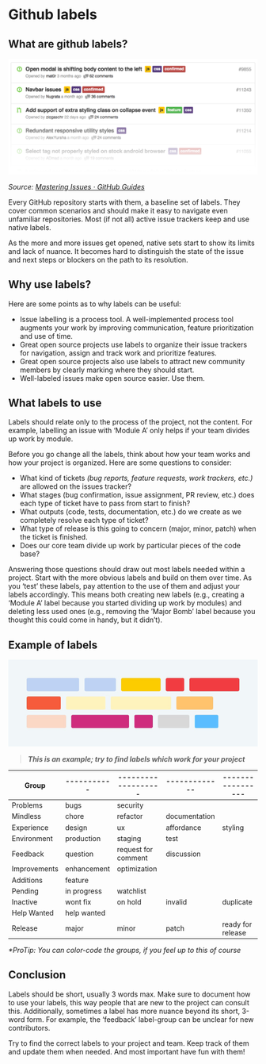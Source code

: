 # Github labels
## What are github labels?
![labels listing](./img/labels-listing.png)

_Source: [Mastering Issues · GitHub Guides](https://guides.github.com/features/issues/)_

Every GitHub repository starts with them, a baseline set of labels. They cover common scenarios and should make it easy to navigate even unfamiliar repositories. Most (if not all) active issue trackers keep and use native labels.

As the more and more issues get opened, native sets start to show its limits and lack of nuance. It becomes hard to distinguish the state of the issue and next steps or blockers on the path to its resolution.

## Why use labels?
Here are some points as to why labels can be useful:
* Issue labelling is a process tool. A well-implemented process tool augments your work by improving communication, feature prioritization and use of time.
* Great open source projects use labels to organize their issue trackers for navigation, assign and track work and prioritize features.
* Great open source projects also use labels to attract new community members by clearly marking where they should start.
* Well-labeled issues make open source easier. Use them.

## What labels to use
Labels should relate only to the process of the project, not the content. For example, labelling an issue with ‘Module A’ only helps if your team divides up work by module.

Before you go change all the labels, think about how your team works and how your project is organized. Here are some questions to consider:
* What kind of tickets _(bug reports, feature requests, work trackers, etc.)_ are allowed on the issues tracker?
* What stages (bug confirmation, issue assignment, PR review, etc.) does each type of ticket have to pass from start to finish?
* What outputs (code, tests, documentation, etc.) do we create as we completely resolve each type of ticket?
* What type of release is this going to concern (major, minor, patch) when the ticket is finished.
* Does our core team divide up work by particular pieces of the code base?

Answering those questions should draw out most labels needed within a project. Start with the more obvious labels and build on them over time. As you ‘test’ these labels, pay attention to the use of them and adjust your labels accordingly. This means both creating new labels (e.g., creating a ‘Module A’ label because you started dividing up work by modules) and deleting less used ones (e.g., removing the ’Major Bomb’ label because you thought this could come in handy, but it didn’t).

## Example of labels
![label array](./img/label-array.jpg)

> _**This is an example; try to find labels which work for your project**_

Group        | ----------- | ------------------- | ------------- | ----------------- |
------------ | ----------- | ------------------- | ------------- | ----------------- |
Problems     | bugs        | security            |               |                   |
Mindless     | chore       | refactor            | documentation |                   |
Experience   | design      | ux                  | affordance    | styling           |
Environment  | production  | staging             | test          |                   |
Feedback     | question    | request for comment | discussion    |                   |
Improvements | enhancement | optimization        |               |                   |
Additions    | feature     |                     |               |                   |
Pending      | in progress | watchlist           |               |                   |
Inactive     | wont fix    | on hold             | invalid       | duplicate         |
Help Wanted  | help wanted |                     |               |                   |
Release      | major       | minor               | patch         | ready for release |

_*ProTip: You can color-code the groups, if you feel up to this of course_

## Conclusion
Labels should be short, usually 3 words max. Make sure to document how to use your labels, this way people that are new to the project can consult this. Additionally, sometimes a label has more nuance beyond its short, 3-word form. For example, the ‘feedback’ label-group can be unclear for new contributors.

Try to find the correct labels to your project and team. Keep track of them and update them when needed. And most important have fun with them!
